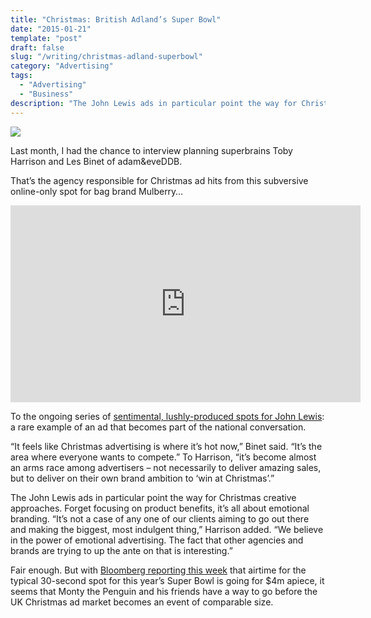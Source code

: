 ```yaml
---
title: "Christmas: British Adland’s Super Bowl"
date: "2015-01-21"
template: "post"
draft: false
slug: "/writing/christmas-adland-superbowl"
category: "Advertising"
tags:
  - "Advertising"
  - "Business"
description: "The John Lewis ads in particular point the way for Christmas creative approaches. Forget focusing on product benefits, it’s all about emotional branding."
---
```


![](/media/christmas-adland-superbowl-1.png)

Last month, I had the chance to interview planning superbrains Toby Harrison and Les Binet of adam&eveDDB.

That’s the agency responsible for Christmas ad hits from this subversive online-only spot for bag brand Mulberry…

<iframe width="560" height="315" src="https://www.youtube.com/embed/EK0fKEvgXJo" frameborder="0" allow="accelerometer; autoplay; encrypted-media; gyroscope; picture-in-picture" allowfullscreen></iframe>

To the ongoing series of [sentimental, lushly-produced spots for John Lewis](https://www.youtube.com/user/JohnLewisRetail): a rare example of an ad that becomes part of the national conversation.

“It feels like Christmas advertising is where it’s hot now,” Binet said. “It’s the area where everyone wants to compete.” To Harrison, “it’s become almost an arms race among advertisers – not necessarily to deliver amazing sales, but to deliver on their own brand ambition to ‘win at Christmas’.”

The John Lewis ads in particular point the way for Christmas creative approaches. Forget focusing on product benefits, it’s all about emotional branding. “It’s not a case of any one of our clients aiming to go out there and making the biggest, most indulgent thing,” Harrison added. “We believe in the power of emotional advertising. The fact that other agencies and brands are trying to up the ante on that is interesting.”

Fair enough. But with [Bloomberg reporting this week](http://www.businessweek.com/articles/2014-01-20/super-bowl-ad-insanity-explained-in-six-charts) that airtime for the typical 30-second spot for this year’s Super Bowl is going for $4m apiece, it seems that Monty the Penguin and his friends have a way to go before the UK Christmas ad market becomes an event of comparable size.
